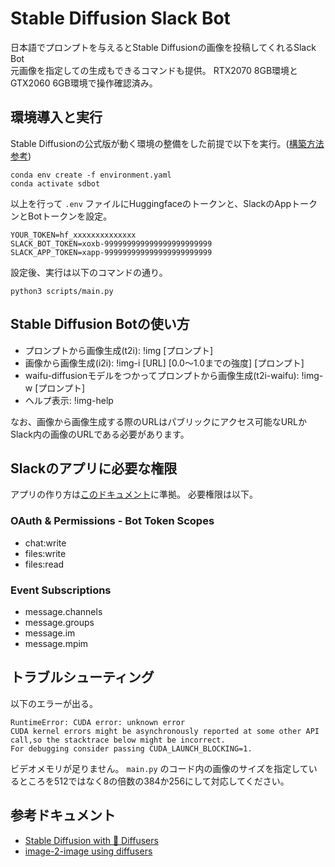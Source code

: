 # Stable Diffusion Slack Bot
日本語でプロンプトを与えるとStable Diffusionの画像を投稿してくれるSlack Bot  
元画像を指定しての生成もできるコマンドも提供。
RTX2070 8GB環境とGTX2060 6GB環境で操作確認済み。

## 環境導入と実行
Stable Diffusionの公式版が動く環境の整備をした前提で以下を実行。([構築方法参考](https://zenn.dev/koyoarai_/articles/02f3ed864c6127bb2049))

```
conda env create -f environment.yaml
conda activate sdbot
```
以上を行って `.env` ファイルにHuggingfaceのトークンと、SlackのAppトークンとBotトークンを設定。

```
YOUR_TOKEN=hf_xxxxxxxxxxxxxx
SLACK_BOT_TOKEN=xoxb-999999999999999999999999
SLACK_APP_TOKEN=xapp-999999999999999999999999
```

設定後、実行は以下のコマンドの通り。

```
python3 scripts/main.py
```
## Stable Diffusion Botの使い方

- プロンプトから画像生成(t2i): !img [プロンプト]
- 画像から画像生成(i2i): !img-i [URL] [0.0～1.0までの強度] [プロンプト]
- waifu-diffusionモデルをつかってプロンプトから画像生成(t2i-waifu): !img-w [プロンプト]
- ヘルプ表示: !img-help

なお、画像から画像生成する際のURLはパブリックにアクセス可能なURLかSlack内の画像のURLである必要があります。  

## Slackのアプリに必要な権限
アプリの作り方は[このドキュメント](https://slack.dev/bolt-python/ja-jp/tutorial/getting-started)に準拠。
必要権限は以下。

### OAuth & Permissions - Bot Token Scopes
- chat:write
- files:write
- files:read

### Event Subscriptions
- message.channels
- message.groups
- message.im
- message.mpim 

## トラブルシューティング

以下のエラーが出る。

```
RuntimeError: CUDA error: unknown error
CUDA kernel errors might be asynchronously reported at some other API call,so the stacktrace below might be incorrect.
For debugging consider passing CUDA_LAUNCH_BLOCKING=1.
```

ビデオメモリが足りません。 `main.py` のコード内の画像のサイズを指定しているところを512ではなく8の倍数の384か256にして対応してください。

## 参考ドキュメント
- [Stable Diffusion with 🧨 Diffusers](https://huggingface.co/blog/stable_diffusion)
- [image-2-image using diffusers](https://colab.research.google.com/github/patil-suraj/Notebooks/blob/master/image_2_image_using_diffusers.ipynb#scrollTo=V24njWQBC8eC)
